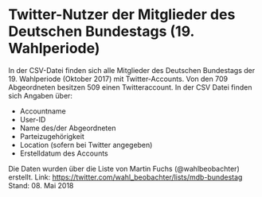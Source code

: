 # Twitter-Nutzer der Mitglieder des Deutschen Bundestags (19. Wahlperiode)

In der CSV-Datei finden sich alle Mitglieder des Deutschen Bundestags der 19. Wahlperiode (Oktober 2017) mit Twitter-Accounts.
Von den 709 Abgeordneten besitzen 509 einen Twitteraccount. In der CSV Datei finden sich Angaben über:
 * Accountname
 * User-ID
 * Name des/der Abgeordneten
 * Parteizugehörigkeit
 * Location (sofern bei Twitter angegeben)
 * Erstelldatum des Accounts

Die Daten wurden über die Liste von Martin Fuchs (@wahlbeobachter) erstellt. Link: https://twitter.com/wahl_beobachter/lists/mdb-bundestag
Stand: 08. Mai 2018
